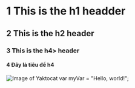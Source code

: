 # 1 This is the h1 headder
## 2 This is the h2 header
### 3 This is the h4> header
#### 4 Đây là tiêu để h4
![Image of Yaktocat](https://octodex.github.com/images/yaktocat.png)
var myVar = "Hello, world!";
